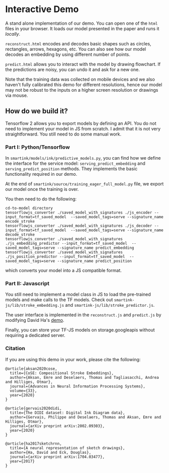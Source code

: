 # Interactive Demo

A stand alone implementation of our demo. You can open one of the `html` files in your browser.
It loads our model presented in the paper and runs it *locally*.  

`reconstruct.html` encodes and decodes basic shapes such as circles, rectangles, arrows, hexagons, etc. You can also see how our model decodes an embedding by using different number of points.

`predict.html` allows you to interact with the model by drawing flowchart. If the predictions are noisy, you can undo it and ask for a new one. 

Note that the training data was collected on mobile devices and we also haven't fully calibrated this demo for different resolutions, hence our model may not be robust to the inputs on a higher screen resolution or drawings via mouse.   


## How do we build it?
Tensorflow 2 allows you to export models by defining an API. You do not need to implement your model in JS from scratch. 
I admit that it is not very straightforward. You still need to do some manual work. 

### Part I: Python/Tensorflow 
In `smartink/models/ink/predictive_models.py`, you can find how we define the interface for the service model: 
`serving_predict_embedding` and `serving_predict_position` methods. They implements the basic
functionality required in our demo.  

At the end of `smartink/source/training_eager_full_model.py` file, we export our model once the training is over.

You then need to do the following:
```
cd-to-model directory
tensorflowjs_converter ./saved_model_with_signatures ./js_encoder --input_format=tf_saved_model  --saved_model_tags=serve --signature_name encode_stroke
tensorflowjs_converter ./saved_model_with_signatures ./js_decoder --input_format=tf_saved_model  --saved_model_tags=serve --signature_name decode_stroke
tensorflowjs_converter ./saved_model_with_signatures ./js_embedding_predictor --input_format=tf_saved_model  --saved_model_tags=serve --signature_name predict_embedding
tensorflowjs_converter ./saved_model_with_signatures ./js_position_predictor --input_format=tf_saved_model  --saved_model_tags=serve --signature_name predict_position
``` 
which converts your model into a JS compatible format.

### Part II: Javascript
You still need to implement a model class in JS to load the pre-trained models and make calls to the TF models. Check out
`smartink-js/lib/stroke_embedding.js` and `smartink-js/lib/stroke_predictor.js`.

The user interface is implemented in the `reconstruct.js` and `predict.js` by modifying David Ha's [demo](https://github.com/hardmaru/sketch-rnn-flowchart).


Finally, you can store your TF-JS models on storage.googleapis without requiring a dedicated server.     

### Citation
If you are using this demo in your work, please cite the following:
```
@article{aksan2020cose,
  title={CoSE: Compositional Stroke Embeddings},
  author={Aksan, Emre and Deselaers, Thomas and Tagliasacchi, Andrea and Hilliges, Otmar},
  journal={Advances in Neural Information Processing Systems},
  volume={33},
  year={2020}
}

@article{gervais2020didi,
  title={The DIDI dataset: Digital Ink Diagram data},
  author={Gervais, Philippe and Deselaers, Thomas and Aksan, Emre and Hilliges, Otmar},
  journal={arXiv preprint arXiv:2002.09303},
  year={2020}
}

@article{ha2017sketchrnn,
  title={A neural representation of sketch drawings},
  author={Ha, David and Eck, Douglas},
  journal={arXiv preprint arXiv:1704.03477},
  year={2017}
}
```
